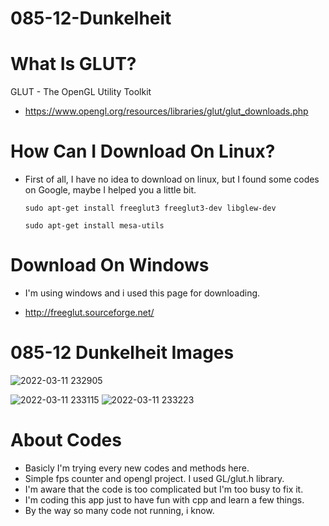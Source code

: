 # 085-12-Dunkelheit

# What Is GLUT?
GLUT - The OpenGL Utility Toolkit
* https://www.opengl.org/resources/libraries/glut/glut_downloads.php

# How Can I Download On Linux?
- First of all, I have no idea to download on linux, but I found some codes on Google, maybe I helped you a little bit.

  ```sudo apt-get install freeglut3 freeglut3-dev libglew-dev```
  
  ```sudo apt-get install mesa-utils```

# Download On Windows
- I'm using windows and i used this page for downloading.
*  http://freeglut.sourceforge.net/







# 085-12 Dunkelheit Images

![2022-03-11 232905](https://user-images.githubusercontent.com/66999194/157958332-6b5de114-2407-45d2-9d2c-143912f0087f.png)

![2022-03-11 233115](https://user-images.githubusercontent.com/66999194/157958348-f4190933-324f-4c7a-aae2-73e95c7e4321.png)
![2022-03-11 233223](https://user-images.githubusercontent.com/66999194/157958395-6814bca6-fb3e-4ae5-acdb-25605ec2a2cf.png)


  
# About Codes
- Basicly I'm trying every new codes and methods here. 
- Simple fps counter and opengl project.
  I used GL/glut.h library.
- I'm aware that the code is too complicated but I'm too busy to fix it. 
- I'm coding this app just to have fun with cpp and learn a few things.
- By the way so many code not running, i know.
